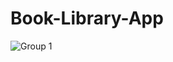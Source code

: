 # Book-Library-App
![Group 1](https://user-images.githubusercontent.com/77464024/155014638-7e648d4c-f8af-4364-85c1-708329cae807.jpg)
